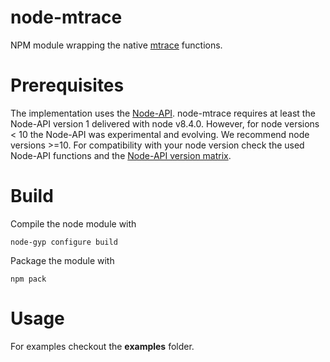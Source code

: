 
# node-mtrace
NPM module wrapping the native [mtrace](https://www.gnu.org/software/gnulib/manual/html_node/mtrace.html) functions.

# Prerequisites
The implementation uses the [Node-API](https://nodejs.org/api/n-api.html#node-api).
node-mtrace requires at least the Node-API version 1 delivered with node v8.4.0. However, for node versions < 10 the Node-API was experimental and evolving. We recommend node versions >=10. For compatibility with your node version check the used Node-API functions and the [Node-API version matrix](https://nodejs.org/api/n-api.html#node-api-version-matrix).

# Build
Compile the node module with

    node-gyp configure build  

 Package the module with 

    npm pack

# Usage
For examples checkout the **examples** folder.
